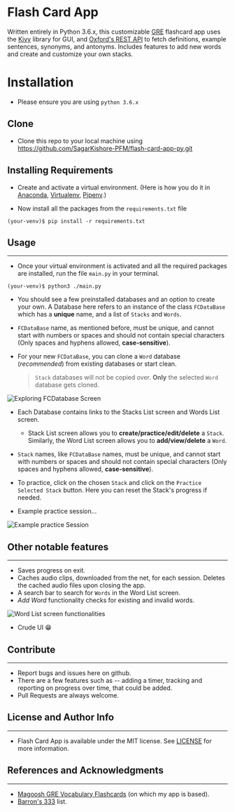 # Flash Card App

Written entirely in Python 3.6.x, this customizable [GRE][gre] flashcard app uses the [Kivy][kivy] library for GUI, and [Oxford's REST API][oxford] to fetch definitions, example sentences, synonyms, and antonyms. Includes features to add new words and create and customize your own stacks.

[gre]: https://www.ets.org/gre
[kivy]: https://kivy.org/
[oxford]: https://developer.oxforddictionaries.com/

# Installation

- Please ensure you are using `python 3.6.x`

## Clone
- Clone this repo to your local machine using https://github.com/SagarKishore-PFM/flash-card-app-py.git

## Installing Requirements

- Create and activate a virtual environment. (Here is how you do it in [Anaconda][Anaconda], [Virtualenv][Venv], [Pipenv][Pipenv].)

[Anaconda]: https://uoa-eresearch.github.io/eresearch-cookbook/recipe/2014/11/20/conda/
[Venv]: https://virtualenv.pypa.io/en/latest/userguide/#usage
[Pipenv]: https://docs.pipenv.org/en/latest/install/#installing-pipenv

- Now install all the packages from the `requirements.txt` file

```shell
(your-venv)$ pip install -r requirements.txt
```

## Usage
---

- Once your virtual environment is activated and all the required packages are installed, run the file ```main.py``` in your terminal.

```shell
(your-venv)$ python3 ./main.py
```

- You should see a few preinstalled databases and an option to create your own. A Database here refers to an instance of the class `FCDataBase` which has a **unique** name, and a list of `Stacks` and `Words`.

- `FCDataBase` name, as mentioned before, must be unique, and cannot start with numbers or spaces and should not contain special characters (Only spaces and hyphens allowed, **case-sensitive**). 

- For your new `FCDataBase`, you can clone a `Word` database (*recommended*) from existing databases or start clean.
    > `Stack` databases will not be copied over. **Only** the selected `Word` database gets cloned.

![Exploring FCDatabase Screen](http://g.recordit.co/Vm7rWuPWMh.gif)

- Each Database contains links to the Stacks List screen and Words List screen.

  - Stack List screen allows you to **create/practice/edit/delete** a `Stack`.  Similarly, the Word List screen allows you to **add/view/delete** a `Word`.

- `Stack` names, like `FCDataBase` names, must be unique, and cannot start with numbers or spaces and should not contain special characters (Only spaces and hyphens allowed, **case-sensitive**).

- To practice, click on the chosen `Stack` and click on the `Practice Selected Stack` button. Here you can reset the Stack's progress if needed. 

- Example practice session...

![Example practice Session](http://g.recordit.co/eep1vVEN87.gif)

## Other notable features
---

- Saves progress on exit.
- Caches audio clips, downloaded from the net, for each session. Deletes the cached audio files upon closing the app.
- A search bar to search for `Words` in the Word List screen.
- *Add Word* functionality checks for existing and invalid words.

![Word List screen functionalities](http://g.recordit.co/GS2FuyY4TK.gif)

- Crude UI :grin:

## Contribute
---

- Report bugs and issues here on github.
- There are a few features such as -- adding a timer, tracking and reporting on progress over time, that could be added.
- Pull Requests are always welcome.


## License and Author Info
---
- Flash Card App is available under the MIT license. See [LICENSE][MIT] for more information.

[MIT]: LICENSE

## References and Acknowledgments
---

- [Magoosh GRE Vocabulary Flashcards][magoosh] (on which my app is based).
- [Barron's 333][333] list.


[magoosh]: https://gre.magoosh.com/flashcards/vocabulary/decks
[333]: https://quizlet.com/2832581/barrons-333-high-frequency-words-flash-cards/